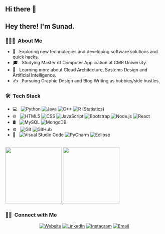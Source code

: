 ## Hi there 👋



<h2> Hey there! I'm Sunad.</h2>

<h3> 👨🏻‍💻 &nbsp;About Me </h3>

- 🤔 &nbsp; Exploring new technologies and developing software solutions and quick hacks.
- 🎓 &nbsp; Studying Master of Computer Application at CMR University.
- 🌱 &nbsp; Learning more about Cloud Architecture, Systems Design and Artificial Intelligence.
- ✍️ &nbsp; Pursuing Graphic Design and Blog Writing as hobbies/side hustles.

<h3> 🛠 &nbsp;Tech Stack</h3>

- 💻 &nbsp;
  ![Python](https://img.shields.io/badge/-Python-333333?style=flat&logo=python)
  ![Java](https://img.shields.io/badge/-Java-333333?style=flat&logo=Java&logoColor=007396)
  ![C++](https://img.shields.io/badge/-C++-333333?style=flat&logo=C%2B%2B&logoColor=00599C)
  ![R (Statistics)](https://img.shields.io/badge/-R-333333?style=flat&logo=R&logoColor=276DC3)
- 🌐 &nbsp;
  ![HTML5](https://img.shields.io/badge/-HTML5-333333?style=flat&logo=HTML5)
  ![CSS](https://img.shields.io/badge/-CSS-333333?style=flat&logo=CSS3&logoColor=1572B6)
  ![JavaScript](https://img.shields.io/badge/-JavaScript-333333?style=flat&logo=javascript)
  ![Bootstrap](https://img.shields.io/badge/-Bootstrap-333333?style=flat&logo=bootstrap&logoColor=563D7C)
  ![Node.js](https://img.shields.io/badge/-Node.js-333333?style=flat&logo=node.js)
  ![React](https://img.shields.io/badge/-React-333333?style=flat&logo=react)
- 🛢 &nbsp;
  ![MySQL](https://img.shields.io/badge/-MySQL-333333?style=flat&logo=mysql)
  ![MongoDB](https://img.shields.io/badge/-MongoDB-333333?style=flat&logo=mongodb)
- ⚙️ &nbsp;
  ![Git](https://img.shields.io/badge/-Git-333333?style=flat&logo=git)
  ![GitHub](https://img.shields.io/badge/-GitHub-333333?style=flat&logo=github)
- 🔧 &nbsp;
  ![Visual Studio Code](https://img.shields.io/badge/-Visual%20Studio%20Code-333333?style=flat&logo=visual-studio-code&logoColor=007ACC)
  ![PyCharm](https://img.shields.io/badge/-PyCharm-333333?style=flat&logo=pycharm)
  ![Eclipse](https://img.shields.io/badge/-Eclipse-333333?style=flat&logo=eclipse-ide&logoColor=2C2255)


<br/>

<a href="https://github.com/sunadnaik">
  <img height="180em" src="https://github-readme-stats.vercel.app/api?username=sunadnaik&theme=buefy&show_icons=true" />
  <img height="180em" src="https://github-readme-stats.vercel.app/api/top-langs/?username=SunadNaik&theme=buefy&layout=compact" />
</a>

<br/>

<h3> 🤝🏻 &nbsp;Connect with Me </h3>

<p align="center">
<a href="https://sunadnaik.onrender.com/"><img alt="Website" src="https://img.shields.io/badge/Website-www.sunadnaik.com-blue?style=flat-square&logo=google-chrome"></a>
<a href="https://www.linkedin.com/in/sunad-naik-a04227222/"><img alt="LinkedIn" src="https://img.shields.io/badge/LinkedIn-Sunad%20Naik%20-blue?style=flat-square&logo=linkedin"></a>
<a href="https://www.instagram.com/sunad__/?igsh=OW41MjFlZjRhN2M%3D"><img alt="Instagram" src="https://img.shields.io/badge/Instagram-sunad__-blue?style=flat-square&logo=instagram"></a>
<a href="mailto:sunadnaik12@gmail.com"><img alt="Email" src="https://img.shields.io/badge/Email-sunadnaik12@gmail.com-blue?style=flat-square&logo=gmail"></a>
</p>

